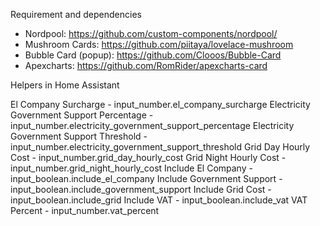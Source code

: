 Requirement and dependencies

- Nordpool: https://github.com/custom-components/nordpool/
- Mushroom Cards: https://github.com/piitaya/lovelace-mushroom
- Bubble Card (popup): https://github.com/Clooos/Bubble-Card
- Apexcharts: https://github.com/RomRider/apexcharts-card


Helpers in Home Assistant

El Company Surcharge - input_number.el_company_surcharge
Electricity Government Support Percentage - input_number.electricity_government_support_percentage
Electricity Government Support Threshold - input_number.electricity_government_support_threshold
Grid Day Hourly Cost - input_number.grid_day_hourly_cost
Grid Night Hourly Cost - input_number.grid_night_hourly_cost
Include El Company -  input_boolean.include_el_company
Include Government Support - input_boolean.include_government_support
Include Grid Cost - input_boolean.include_grid
Include VAT - input_boolean.include_vat
VAT Percent - input_number.vat_percent

